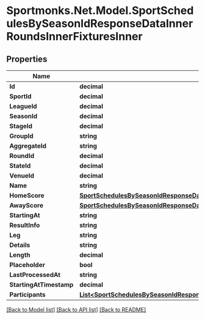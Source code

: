 # Sportmonks.Net.Model.SportSchedulesBySeasonIdResponseDataInnerRoundsInnerFixturesInner

## Properties

Name | Type | Description | Notes
------------ | ------------- | ------------- | -------------
**Id** | **decimal** |  | [optional] 
**SportId** | **decimal** |  | [optional] 
**LeagueId** | **decimal** |  | [optional] 
**SeasonId** | **decimal** |  | [optional] 
**StageId** | **decimal** |  | [optional] 
**GroupId** | **string** |  | [optional] 
**AggregateId** | **string** |  | [optional] 
**RoundId** | **decimal** |  | [optional] 
**StateId** | **decimal** |  | [optional] 
**VenueId** | **decimal** |  | [optional] 
**Name** | **string** |  | [optional] 
**HomeScore** | [**SportSchedulesBySeasonIdResponseDataInnerRoundsInnerFixturesInnerHomeScore**](SportSchedulesBySeasonIdResponseDataInnerRoundsInnerFixturesInnerHomeScore.md) |  | [optional] 
**AwayScore** | [**SportSchedulesBySeasonIdResponseDataInnerRoundsInnerFixturesInnerAwayScore**](SportSchedulesBySeasonIdResponseDataInnerRoundsInnerFixturesInnerAwayScore.md) |  | [optional] 
**StartingAt** | **string** |  | [optional] 
**ResultInfo** | **string** |  | [optional] 
**Leg** | **string** |  | [optional] 
**Details** | **string** |  | [optional] 
**Length** | **decimal** |  | [optional] 
**Placeholder** | **bool** |  | [optional] 
**LastProcessedAt** | **string** |  | [optional] 
**StartingAtTimestamp** | **decimal** |  | [optional] 
**Participants** | [**List&lt;SportSchedulesBySeasonIdResponseDataInnerRoundsInnerFixturesInnerParticipantsInner&gt;**](SportSchedulesBySeasonIdResponseDataInnerRoundsInnerFixturesInnerParticipantsInner.md) |  | [optional] 

[[Back to Model list]](../README.md#documentation-for-models) [[Back to API list]](../README.md#documentation-for-api-endpoints) [[Back to README]](../README.md)

